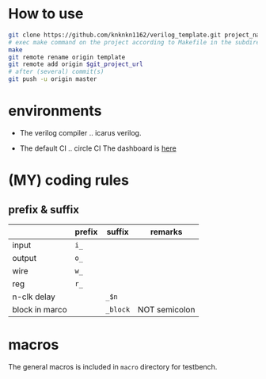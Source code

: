 # How to use

```bash
git clone https://github.com/knknkn1162/verilog_template.git project_name
# exec make command on the project according to Makefile in the subdirectory.
make
git remote rename origin template
git remote add origin $git_project_url
# after (several) commit(s)
git push -u origin master
```

# environments

+ The verilog compiler .. icarus verilog.

+ The default CI .. circle CI The dashboard is [here](https://circleci.com/gh/knknkn1162/verilog_template)

# (MY) coding rules

## prefix & suffix

||prefix|suffix|remarks|
|---|---|---|---|
|input|`i_`||
|output|`o_`||
|wire|`w_`||
|reg|`r_`||
|n-clk delay||`_$n`|
|block in marco||`_block`|NOT semicolon|

# macros

The general macros is included in `macro` directory for testbench.
